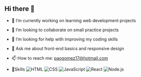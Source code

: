 ## Hi there 👋

<!--
**paogmez17/paogmez17** is a ✨ _special_ ✨ repository because its `README.md` (this file) appears on your GitHub profile. -->

- 🔭 I’m currently working on learning web development projects

- 👯 I’m looking to collaborate on small practice projects
- 🤔 I’m looking for help with improving my coding skills
- 💬 Ask me about front-end basics and responsive design
- 📫 How to reach me: paogomez17@hotmail.com
  

- 🌱Skills
![HTML](https://img.shields.io/badge/HTML-E34F26?style=for-the-badge&logo=html5&logoColor=white)
![CSS](https://img.shields.io/badge/CSS-1572B6?style=for-the-badge&logo=css3&logoColor=white)
![JavaScript](https://img.shields.io/badge/JavaScript-F7DF1E?style=for-the-badge&logo=javascript&logoColor=black)
![React](https://img.shields.io/badge/React-61DAFB?style=for-the-badge&logo=react&logoColor=black)
![Node.js](https://img.shields.io/badge/Node.js-339933?style=for-the-badge&logo=node.js&logoColor=white)
